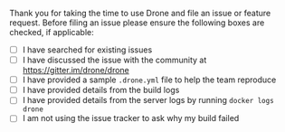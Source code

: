 Thank you for taking the time to use Drone and file an issue or feature request. Before filing an issue please ensure the following boxes are checked, if applicable:

- [ ] I have searched for existing issues
- [ ] I have discussed the issue with the community at https://gitter.im/drone/drone
- [ ] I have provided a sample `.drone.yml` file to help the team reproduce
- [ ] I have provided details from the build logs
- [ ] I have provided details from the server logs by running `docker logs drone`
- [ ] I am not using the issue tracker to ask why my build failed
